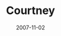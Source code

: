 ---
layout: media
category: media
title: "Courtney"
date: 2007-11-02
description: ""
video: "http://s3.amazonaws.com/crossroads-media/other-media/video/kingdom_come_wk5_intv_courtney.mp4"
video-poster: "http://s3.amazonaws.com/crossroads-media/images/paintball.jpg"
---
